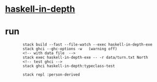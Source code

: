 # [haskell-in-depth](https://github.com/bravit/hid-examples)

# run
            stack build --fast --file-watch --exec haskell-in-depth-exe
            stack ghci --ghc-options -w   (warning off)
            <!-- with data file  -->
            stack exec haskell-in-depth-exe -- -r data/turn.txt North
            <!-- test ghci -->
            stack ghci haskell-in-depth:typeclass-test
<!-- ghci executable person-derived -->
            stack repl :person-derived
